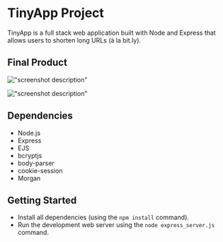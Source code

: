 # TinyApp Project

TinyApp is a full stack web application built with Node and Express that allows users to shorten long URLs (à la bit.ly).

## Final Product

!["screenshot description"](#)

!["screenshot description"](#)

## Dependencies

- Node.js
- Express
- EJS
- bcryptjs
- body-parser
- cookie-session
- Morgan

## Getting Started

- Install all dependencies (using the `npm install` command).
- Run the development web server using the `node express_server.js` command.